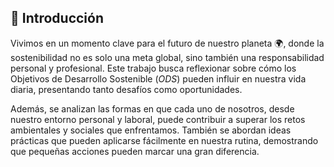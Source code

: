 ## 📑 Introducción

Vivimos en un momento clave para el futuro de nuestro planeta 🌍, donde la sostenibilidad no es solo una meta global, sino también una responsabilidad personal y profesional. Este trabajo busca reflexionar sobre cómo los Objetivos de Desarrollo Sostenible (*ODS*) pueden influir en nuestra vida diaria, presentando tanto desafíos como oportunidades. 

Además, se analizan las formas en que cada uno de nosotros, desde nuestro entorno personal y laboral, puede contribuir a superar los retos ambientales y sociales que enfrentamos. También se abordan ideas prácticas que pueden aplicarse fácilmente en nuestra rutina, demostrando que pequeñas acciones pueden marcar una gran diferencia.
